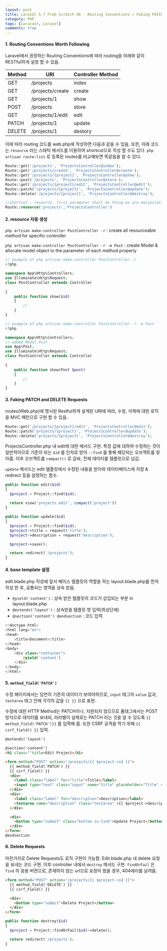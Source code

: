 ```yaml
---
layout: post
title: Laravel 5.7 From Scratch 06 - Routing Conventions / Faking PATCH & DELETE request
category: PHP
tags: [Laracast, Laravel]
comments: true
---
```


 

#### 1. Routing Conventions Worth Following

Laravel에서 권장하는 Routing Conventions에 따라 routing을 아래와 같이 RESTful하게 설정 할 수 있음. 

| Method | URI              | Controller Method |
| ------ | ---------------- | ----------------- |
| GET    | /projects        | index             |
| GET    | /projects/create | create            |
| GET    | /projects/1      | show              |
| POST   | /projects        | store             |
| GET    | /projects/1/edit | edit              |
| PATCH  | /projects/1      | update            |
| DELETE | /projects/1      | destory           |

이에 따라 routing 코드를 web.php에 작성하면 다음과 같을 수 있음. 또한, 아래 코드는 `resource`  라는 스태틱 메서드를 이용하여 shortcut으로 작성 할 수도 있다. `php artisan route:list` 로 등록된 routes를 비교해보면 똑같음을 알 수 있다.

```php
Route::get('/projects', 'ProjectsController@index');
Route::get('/projects/create', 'ProjectsController@create');
Route::get('/projects/{project}', 'ProjectsController@show');
Route::post('/projects', 'ProjectsController@store');
Route::get('/projects/{project}/edit', 'ProjectsController@edit');
Route::patch('/projects/{project}', 'ProjectsController@update');
Route::delete('/projects/{project}', 'ProjectsController@destroy');

//shortcut - resource. first parameter shall be thing we are manipulating
Route::resource('projects','ProjectsController')
```



#### 2. resource 자동 생성 

`php artisan make:controller PostController -r` : create all resourceable method for specific controller

`php artisan make:controller PostController -r -m Post` : create Model & allocate model object to the parameter of each method properly

```php
// example of php artisan make:controller PostController -r
<?php

namespace App\Http\Controllers;
use Illuminate\Http\Request;
class PostController extends Controller
  
{
    public function show($id)
    {
        //
    }
}

// example of php artisan make:controller PostController -r -m Post
<?php

namespace App\Http\Controllers;
// added Model Post
use App\Post;
use Illuminate\Http\Request;
class PostController extends Controller
  
{   
    public function show(Post $post)
    {
        //
    }
}
```



#### 3. Faking PATCH and DELETE Requests

routes(Web.php)에 명시된 Restful하게 설계된 URI에 따라, 수정, 삭제에 대한 로직을 MVC 패턴으로 구현 할 수 있음. 

```php
Route::get('/projects/{project}/edit', 'ProjectsController@edit');
Route::patch('projects/{project}', 'ProjectsController@update');
Route::delete('projects/{project}', 'ProjectsController@destroy');
```

ProjectsController.php 내 edit에 대한 메서드 구현. 특정 값에 대하여 수정하는 것이 일반적이므로 기준이 되는 `$id` 를 인자로 받아 `::find` 를 통해 해당되는 오브젝트를 찾아줌. 이후 오브젝트를 `compact()` 로 감싸, 전체 데이터를 템플릿으로 넘김.

`update` 메서드는 edit 템플릿에서 수정된 내용을 받아와 데이터베이스에 저장 & redirect 등을 설정하는 함수. 

```php
public function edit($id)
{
  $project = Project::find($id);
  
  return view('projects.edit', compact('project'))
}

public function update($id)
{
  $project = Project::find($id);
  $project->title = request('title');
  $project->description = request('description');

  $project->save();

  return redirect('/projects');
}
```



#### 4. base template 설정

edit.blade.php 작성에 앞서 베이스 템플릿의 역할을 하는 layout.blade.php를 먼저 작성 한 후, 공통되는 영역을 상속 받음.

- `@yield('content')` : 상속 받은 템플릿의 코드가 삽입되는 부분 in layout.blade.php
- `@extends('layout')` : 상속받을 템플릿 명 입력(최상단에)
- `@section('content') @endsection` : 코드 입력

```php
<!doctype html>
<html lang="en">
<head>
    <title>Document</title>
</head>
<body>
    <div class="container">
        @yield('content')
    </div>
</body>
</html>
```



#### 5. `method_field('PATCH')` 

수정 페이지에서는 당연히 기존의 데이터가 보여야하므로, `input` 태그의 `value` 값과, `textarea` 태그 안에 각각의 값을 `{{ }}` 으로 표현. 

수정에 대한 HTTP Method는 PATCH이나, 지원되지 않으므로 폼태그에서는 POST 방식으로 데이터를 보내되, 라라벨이 실제로는 PATCH 라는 것을 알 수 있도록 `{{ method_field('PATCH')}}` 를 입력해 줌. 또한 CSRF 공격을 막기 위해 `{{ csrf_field() }}`  입력.

```html
@extends('layout')

@section('content')
<h1 class=""title>Edit Project</h1>

<form method="POST" action="/projects/{{ $project->id }}">
  {{ method_field('PATCH') }}
  {{ csrf_field() }}
  <div>
    <label class="label" for="title">Title</label>
    <input type="text" class="input" name="title" placeholder="Title" value="{{ $project->title }}">
  </div>
  <div>
    <label class="label" for="description">Description</label>
    <textarea name="description" class="textarea" >{{ $project->description }}</textarea>
  </div>

  <div>
    <button type="submit" class="button is-link">Update Project</button>
  </div>
</form>
@endsection
```



#### 6. Delete Requests

마찬가지로 Delete Requests도 로직 구현이 가능함. Edit.blade.php 내 delete 요청을 보내는 코드 구현. 이후 controller 내에서 `destroy` 메서드 구현. `findOrFail` 은 `find` 의 응용 버젼으로, 존재하지 않는 url으로 요청이 왔을 경우, 404에러를 날려줌.

```html
<form method="POST" action="/projects/{{ $project->id }}">
  {{ method_field('DELETE') }}
  {{ csrf_Field() }}

  <div>
    <button type="submit">Delete Project</button>
  </div>
</form>
```

```php
public function destroy($id)
{
  $project = Project::findOrFail($id)->delete();

  return redirect('/projects');
}
```
